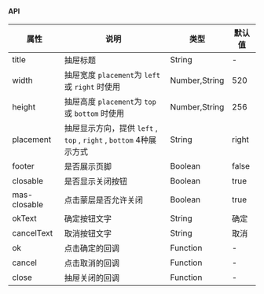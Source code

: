 #### API
| 属性           | 说明                                                   | 类型            | 默认值   |
|--------------|------------------------------------------------------|---------------|-------|
| title        | 抽屉标题                                                 | String        | -     |
| width        | 抽屉宽度 `placement`为 `left` 或 `right` 时使用               | Number,String | 520   |
| height       | 抽屉高度 `placement`为 `top` 或 `bottom` 时使用               | Number,String | 256   |
| placement    | 抽屉显示方向，提供 `left` , `top` , `right` , `bottom` 4种展示方式 | String        | right |
| footer       | 是否展示页脚                                               | Boolean       | false |
| closable     | 是否显示关闭按钮                                             | Boolean       | true  |
| mas-closable | 点击蒙层是否允许关闭                                           | Boolean       | true  |
| okText       | 确定按钮文字                                               | String        | 确定    |
| cancelText   | 取消按钮文字                                               | String        | 取消    |
| ok           | 点击确定的回调                                              | Function      | -     |
| cancel       | 点击取消的回调                                              | Function      | -     |
| close        | 抽屉关闭的回调                                              | Function      | -     |